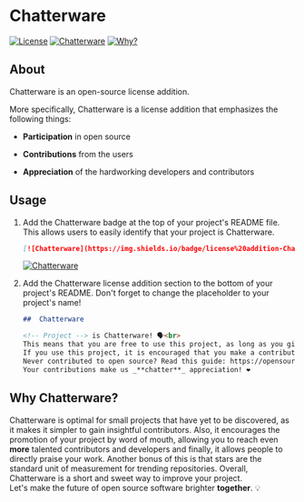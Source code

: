 # Chatterware
[![License](https://img.shields.io/badge/license-Unlicense-%2385ff95?labelColor=black)](https://github.com/chatter-social/chatterware/blob/main/LICENSE) 
[![Chatterware](https://img.shields.io/badge/license%20addition-Chatterware-%2385ff95?labelColor=black)](https://github.com/chatter-social/chatterware)
[![Why?](https://img.shields.io/badge/why-Chatterware%3F-%2385ff95?labelColor=black)](https://github.com/chatter-social/chatterware#Why%20Chatterware%3F)

## About

Chatterware is an open-source license addition.

More specifically, Chatterware is a license addition that emphasizes the following things:  

- **Participation** in open source

- **Contributions** from the users

- **Appreciation** of the hardworking developers and contributors

## Usage

1. Add the Chatterware badge at the top of your project's README file. This allows users to easily identify that your project is Chatterware.

   ```markdown
   [![Chatterware](https://img.shields.io/badge/license%20addition-Chatterware-%2385ff95?labelColor=black)](https://github.com/chatter-social/chatterware)
   ```
   [![Chatterware](https://img.shields.io/badge/license%20addition-Chatterware-%2385ff95?labelColor=black)](https://github.com/chatter-social/chatterware)

2. Add the Chatterware license addition section to the bottom of your project's README. Don't forget to change the placeholder to your project's name!

    ```markdown
    ##  Chatterware

    <!-- Project --> is Chatterware! 🗣<br>
    This means that you are free to use this project, as long as you give it a :star: and spread the word!
    If you use this project, it is encouraged that you make a contribution, especially if you haven't ever contributed to open source!
    Never contributed to open source? Read this guide: https://opensource.guide/how-to-contribute/ <br>
    Your contributions make us _**chatter**_ appreciation! ❤️
    ```
## Why Chatterware? 

Chatterware is optimal for small projects that have yet to be discovered, as it makes it simpler to gain insightful contributors. Also, it encourages the promotion of your project by word of mouth, allowing you to reach even **more** talented contributors and developers and finally, it allows people to directly praise your work. Another bonus of this is that stars are the standard unit of measurement for trending repositories. Overall, Chatterware is a short and sweet way to improve your project.<br>
Let's make the future of open source software brighter **together**. 💡
